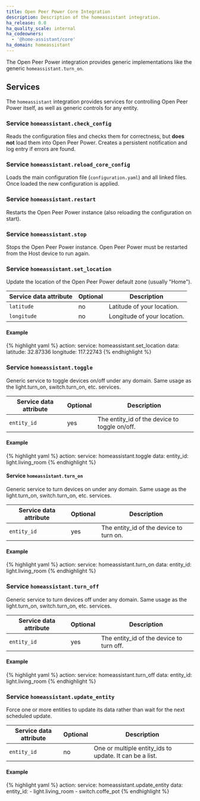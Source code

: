 ```yaml
---
title: Open Peer Power Core Integration
description: Description of the homeassistant integration.
ha_release: 0.0
ha_quality_scale: internal
ha_codeowners:
  - '@home-assistant/core'
ha_domain: homeassistant
---
```


The Open Peer Power integration provides generic implementations like the generic `homeassistant.turn_on`.

## Services

The `homeassistant` integration provides services for controlling Open Peer Power itself, as well as generic controls for any entity.

### Service `homeassistant.check_config`

Reads the configuration files and checks them for correctness, but **does not** load them into Open Peer Power. Creates a persistent notification and log entry if errors are found.

### Service `homeassistant.reload_core_config`

Loads the main configuration file (`configuration.yaml`) and all linked files. Once loaded the new configuration is applied.

### Service `homeassistant.restart`

Restarts the Open Peer Power instance (also reloading the configuration on start).

### Service `homeassistant.stop`

Stops the Open Peer Power instance. Open Peer Power must be restarted from the Host device to run again.

### Service `homeassistant.set_location`

Update the location of the Open Peer Power default zone (usually "Home").

| Service data attribute    | Optional | Description                                           |
|---------------------------|----------|-------------------------------------------------------|
| `latitude`                |       no | Latitude of your location.                            |
| `longitude`               |       no | Longitude of your location.                           |

#### Example

{% highlight yaml %}
action:
  service: homeassistant.set_location
  data:
    latitude: 32.87336
    longitude: 117.22743
{% endhighlight %}

### Service `homeassistant.toggle` 

Generic service to toggle devices on/off under any domain. Same usage as the light.turn_on, switch.turn_on, etc. services.

| Service data attribute    | Optional | Description                                           |
|---------------------------|----------|-------------------------------------------------------|
| `entity_id`               |       yes | The entity_id of the device to toggle on/off.         |

#### Example

{% highlight yaml %}
action:
  service: homeassistant.toggle
  data:
    entity_id: light.living_room
{% endhighlight %}

#### Service `homeassistant.turn_on` 

Generic service to turn devices on under any domain. Same usage as the light.turn_on, switch.turn_on, etc. services.

| Service data attribute    | Optional | Description                                           |
|---------------------------|----------|-------------------------------------------------------|
| `entity_id`               |       yes | The entity_id of the device to turn on.               |

#### Example

{% highlight yaml %}
action:
  service: homeassistant.turn_on
  data:
    entity_id: light.living_room
{% endhighlight %}

### Service `homeassistant.turn_off` 

Generic service to turn devices off under any domain. Same usage as the light.turn_on, switch.turn_on, etc. services.

| Service data attribute    | Optional | Description                                           |
|---------------------------|----------|-------------------------------------------------------|
| `entity_id`               |       yes | The entity_id of the device to turn off.              |

#### Example

{% highlight yaml %}
action:
  service: homeassistant.turn_off
  data:
    entity_id: light.living_room
{% endhighlight %}

### Service `homeassistant.update_entity` 

Force one or more entities to update its data rather than wait for the next scheduled update.

| Service data attribute    | Optional | Description                                           |
|---------------------------|----------|-------------------------------------------------------|
| `entity_id`               |       no | One or multiple entity_ids to update. It can be a list.  |

#### Example

{% highlight yaml %}
action:
  service: homeassistant.update_entity
  data:
    entity_id:
    - light.living_room
    - switch.coffe_pot
{% endhighlight %}
